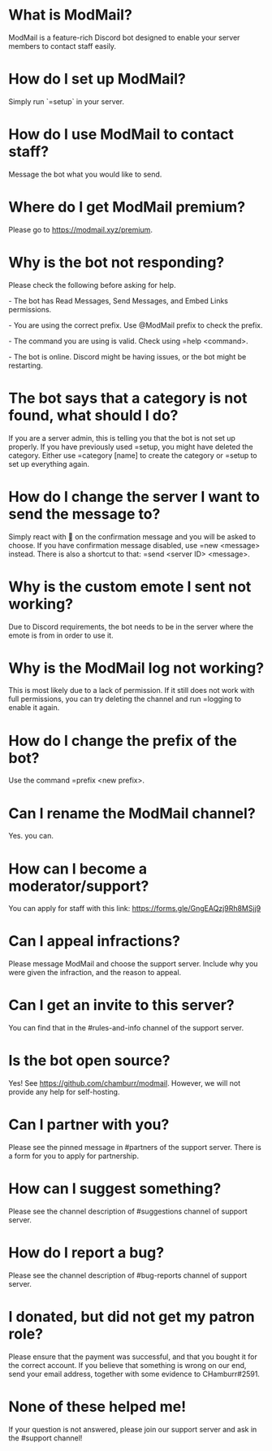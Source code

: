 # What is ModMail?

ModMail is a feature-rich Discord bot designed to enable your server members to contact staff
easily.

# How do I set up ModMail?

Simply run \`=setup\` in your server.

# How do I use ModMail to contact staff?

Message the bot what you would like to send.

# Where do I get ModMail premium?

Please go to https://modmail.xyz/premium.

# Why is the bot not responding?

Please check the following before asking for help.

\- The bot has Read Messages, Send Messages, and Embed Links permissions.

\- You are using the correct prefix. Use @ModMail prefix to check the prefix.

\- The command you are using is valid. Check using =help \<command\>.

\- The bot is online. Discord might be having issues, or the bot might be restarting.

# The bot says that a category is not found, what should I do?

If you are a server admin, this is telling you that the bot is not set up properly. If you have
previously used =setup, you might have deleted the category. Either use =category \[name\] to create
the category or =setup to set up everything again.

# How do I change the server I want to send the message to?

Simply react with 🔁 on the confirmation message and you will be asked to choose. If you have
confirmation message disabled, use =new \<message\> instead. There is also a shortcut to that: =send
\<server ID\> \<message\>.

# Why is the custom emote I sent not working?

Due to Discord requirements, the bot needs to be in the server where the emote is from in order to
use it.

# Why is the ModMail log not working?

This is most likely due to a lack of permission. If it still does not work with full permissions,
you can try deleting the channel and run =logging to enable it again.

# How do I change the prefix of the bot?

Use the command =prefix \<new prefix\>.

# Can I rename the ModMail channel?

Yes. you can.

# How can I become a moderator/support?

You can apply for staff with this link: https://forms.gle/GngEAQzj9Rh8MSjj9

# Can I appeal infractions?

Please message ModMail and choose the support server. Include why you were given the infraction, and
the reason to appeal.

# Can I get an invite to this server?

You can find that in the #rules-and-info channel of the support server.

# Is the bot open source?

Yes! See https://github.com/chamburr/modmail. However, we will not provide any help for
self-hosting.

# Can I partner with you?

Please see the pinned message in #partners of the support server. There is a form for you to apply
for partnership.

# How can I suggest something?

Please see the channel description of #suggestions channel of support server.

# How do I report a bug?

Please see the channel description of #bug-reports channel of support server.

# I donated, but did not get my patron role?

Please ensure that the payment was successful, and that you bought it for the correct account. If
you believe that something is wrong on our end, send your email address, together with some evidence
to CHamburr#2591.

# None of these helped me!

If your question is not answered, please join our support server and ask in the #support channel!
